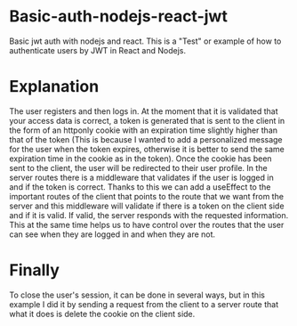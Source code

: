 # Basic-auth-nodejs-react-jwt
Basic jwt auth with nodejs and react. This is a "Test" or example of how to authenticate users by JWT in React and Nodejs.

# Explanation

The user registers and then logs in. At the moment that it is validated that your access data is correct, a token is generated that is sent to the client in the form of an httponly cookie with an expiration time slightly higher than that of the token (This is because I wanted to add a personalized message for the user when the token expires, otherwise it is better to send the same expiration time in the cookie as in the token). Once the cookie has been sent to the client, the user will be redirected to their user profile. In the server routes there is a middleware that validates if the user is logged in and if the token is correct. Thanks to this we can add a useEffect to the important routes of the client that points to the route that we want from the server and this middleware will validate if there is a token on the client side and if it is valid. If valid, the server responds with the requested information. This at the same time helps us to have control over the routes that the user can see when they are logged in and when they are not.

# Finally

To close the user's session, it can be done in several ways, but in this example I did it by sending a request from the client to a server route that what it does is delete the cookie on the client side.



